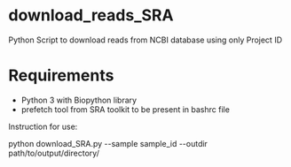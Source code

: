# download_reads_SRA
Python Script to download reads from NCBI database using only Project ID

# Requirements
- Python 3 with Biopython library
- prefetch tool from SRA toolkit to be present in bashrc file

Instruction for use:

python download_SRA.py --sample sample_id --outdir path/to/output/directory/
